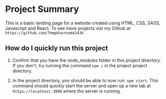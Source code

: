 # Project Summary
This is a basic landing page for a website created using HTML, CSS, SASS, Javascript and React.
To see more projects vist my Github at `https://github.com/TempUsername2436`

## How do I quickly run this project
1. Confirm that you have the node_modules folder in this project directory.
If you don't, try running the command `npm i` in the project project directory.

2. In the project directory, you should be able to now run: `npm start`.
This command should quickly start the server and open up a new tab at `https://localhost:3000` where the server is running.
